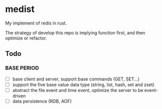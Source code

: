 # medist

My implement of redis in rust.

The strategy of develop this repo is implying function first, and then optimize or refactor.

## Todo

### BASE PERIOD

- [ ] base client and server, support base commands (GET, SET...)
- [ ] support the five base value data type (string, list, hash, set and zset)
- [ ] abstract the file event and time event, optimize the server to be event-driven
- [ ] data persistence (RDB, AOF)
